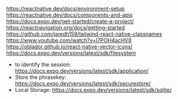 https://reactnative.dev/docs/environment-setup
https://reactnative.dev/docs/components-and-apis
https://docs.expo.dev/get-started/create-a-project/
https://reactnavigation.org/docs/getting-started
https://github.com/jaredh159/tailwind-react-native-classnames
https://www.youtube.com/watch?v=I7POH4acHV8
https://oblador.github.io/react-native-vector-icons/
https://docs.expo.dev/versions/latest/sdk/filesystem

- to identify the session: https://docs.expo.dev/versions/latest/sdk/application/
- Store the phrasekey: https://docs.expo.dev/versions/latest/sdk/securestore/
- Local Storage: https://docs.expo.dev/versions/latest/sdk/sqlite/
